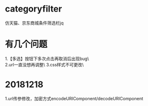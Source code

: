 # categoryfilter
仿天猫、京东商城条件筛选栏jq

# 有几个问题
1.【多选】按钮下多次点击再取消后出现bug\  
2.url一直没想再调整\ 
3.css样式不可更改\   

# 20181218
1.url传参修改，加密方式encodeURIComponent/decodeURIComponent
